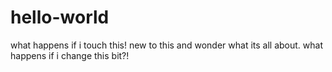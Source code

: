 # hello-world
what happens if i touch this!
new to this and wonder what its all about.
what happens if i change this bit?!
